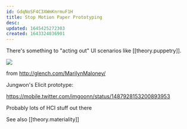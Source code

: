 ```yaml
---
id: GdqNoSF4C3XWmKnrmuF1H
title: Stop Motion Paper Prototyping
desc:
updated: 1645425272303
created: 1643324036901
---
```


There's something to "acting out" UI scenarios like [[theory.puppetry]].

![](/assets/images/toby_physical_prototype.gif)

<!-- <img alt="![Toby Schachman's Paper Prototype" src="https://media.githubusercontent.com/media/maxkrieger/inquiry/main/vault/assets/images/toby_physical_prototype.gif" /> -->

from http://glench.com/MarilynMaloney/

Jungwon's Elicit prototype:

<!-- <video controls width="100%">
<source src="https://github.com/maxkrieger/inquiry/raw/main/vault/assets/jungwon.mp4" type="video/mp4">
Unsupported video
</video> -->

https://mobile.twitter.com/imgoonn/status/1487928153200893953

Probably lots of HCI stuff out there

See also [[theory.materiality]]
